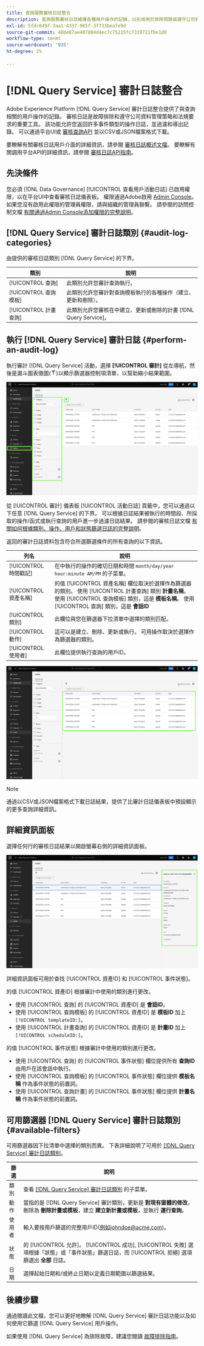 ```yaml
---
title: 查詢服務審核日誌整合
description: 查詢服務審核日誌維護各種用戶操作的記錄，以形成用於排除問題或遵守公司資料管理策略和法規要求的審核跟蹤。 本教程概述了特定於查詢服務的審計日誌功能。
exl-id: 5fdc649f-3aa1-4337-965f-3f733beafe9d
source-git-commit: 40de87ae407884d4ec7c75215fc7319721fbe1d0
workflow-type: tm+mt
source-wordcount: '935'
ht-degree: 2%

---
```


# [!DNL Query Service] 審計日誌整合

Adobe Experience Platform [!DNL Query Service] 審計日誌整合提供了與查詢相關的用戶操作的記錄。 審核日誌是故障排除和遵守公司資料管理策略和法規要求的重要工具。 該功能允許您返回許多事件類型的操作日誌，並過濾和導出記錄。 可以通過平台UI或 [審核查詢API](https://www.adobe.io/experience-platform-apis/references/audit-query/) 並以CSV或JSON檔案格式下載。

要瞭解有關審核日誌用戶介面的詳細資訊，請參閱 [審核日誌概述文檔](../../landing/governance-privacy-security/audit-logs/overview.md)。 要瞭解有關調用平台API的詳細資訊，請參閱 [審核日誌API指南](../../landing/api-guide.md)。

## 先決條件

您必須 [!DNL Data Governance] [!UICONTROL 查看用戶活動日誌] 已啟用權限，以在平台UI中查看審核日誌儀表板。 權限通過Adobe啟用 [Admin Console](https://adminconsole.adobe.com/)。 如果您沒有啟用此權限的管理員權限，請與組織的管理員聯繫。 請參閱的訪問控制文檔 [有關通過Admin Console添加權限的完整說明](../../access-control/home.md)。

## [!DNL Query Service] 審計日誌類別 {#audit-log-categories}

由提供的審核日誌類別 [!DNL Query Service] 的下界。

| 類別 | 說明 |
|---|---|
| [!UICONTROL 查詢] | 此類別允許您審計查詢執行。 |
| [!UICONTROL 查詢模板] | 此類別允許您審計對查詢模板執行的各種操作（建立、更新和刪除）。 |
| [!UICONTROL 計畫查詢] | 此類別允許您審核在中建立、更新或刪除的計畫 [!DNL Query Service]。 |

## 執行 [!DNL Query Service] 審計日誌 {#perform-an-audit-log}

執行審計 [!DNL Query Service] 活動，選擇 **[!UICONTROL 審計]** 從左導航，然後是漏斗圖表徵圖(![篩選器表徵圖。](../images/audit-log/filter.png))以顯示篩選器控制項清單，以幫助縮小結果範圍。

![左側導航和篩選器控制項中帶有「審核」的Platform UI審核日誌儀表板突出顯示。](../images/audit-log/filter-controls.png)

從 [!UICONTROL 審計] 儀表板 [!UICONTROL 活動日誌] 頁籤中，您可以通過以下任意 [!DNL Query Service] 的下界。 可以根據日誌結果被執行的時間段、所採取的操作/函式或執行查詢的用戶進一步過濾日誌結果。 請參閱的審核日誌文檔 [有關如何根據類別、操作、用戶和狀態篩選日誌的完整說明](../../landing/governance-privacy-security/audit-logs/overview.md#managing-audit-logs-in-the-ui)。

返回的審計日誌資料包含符合所選篩選條件的所有查詢的以下資訊。

| 列名 | 說明 |
|---|---|
| [!UICONTROL 時間戳記] | 在中執行的操作的確切日期和時間 `month/day/year hour:minute AM/PM` 的子菜單。 |
| [!UICONTROL 資產名稱] | 的值 [!UICONTROL 資產名稱] 欄位取決於選擇作為篩選器的類別。 使用 [!UICONTROL 計畫查詢] 類別 **計畫名稱**。 使用 [!UICONTROL 查詢模板] 類別，這是 **模板名稱**。 使用 [!UICONTROL 查詢] 類別，這是 **會話ID** |
| [!UICONTROL 類別] | 此欄位與您在篩選器下拉清單中選擇的類別匹配。 |
| [!UICONTROL 動作] | 這可以是建立、刪除、更新或執行。 可用操作取決於選擇作為篩選器的類別。 |
| [!UICONTROL 使用者] | 此欄位提供執行查詢的用戶ID。 |

![「審核」儀表板，其中已篩選的活動日誌突出顯示。](../images/audit-log/filtered-activity.png)

>[!NOTE]
>
>通過以CSV或JSON檔案格式下載日誌結果，提供了比審計日誌儀表板中預設顯示的更多查詢詳細資訊。

## 詳細資訊面板

選擇任何行的審核日誌結果以開啟螢幕右側的詳細資訊面板。

![審核儀表板「活動日誌」頁籤，其中突出顯示了「詳細資訊」面板。](../images/audit-log/details-panel.png)

詳細資訊面板可用於查找 [!UICONTROL 資產ID] 和 [!UICONTROL 事件狀態]。

的值 [!UICONTROL 資產ID] 根據審計中使用的類別進行更改。

* 使用 [!UICONTROL 查詢] 的 [!UICONTROL 資產ID] 是  **會話ID**。
* 使用 [!UICONTROL 查詢模板] 的 [!UICONTROL 資產ID] 是 **模板ID** 加上 `[!UICONTROL templateID:]`。
* 使用 [!UICONTROL 計畫查詢] 的 [!UICONTROL 資產ID] 是  **計畫ID** 加上 `[!UICONTROL scheduleID:]`。

的值 [!UICONTROL 事件狀態] 根據審計中使用的類別進行更改。

* 使用 [!UICONTROL 查詢] 的 [!UICONTROL 事件狀態] 欄位提供所有 **查詢ID** 由用戶在該會話中執行。
* 使用 [!UICONTROL 查詢模板] 的 [!UICONTROL 事件狀態] 欄位提供 **模板名稱** 作為事件狀態的前置詞。
* 使用 [!UICONTROL 查詢計畫] 的 [!UICONTROL 事件狀態] 欄位提供 **計畫名稱** 作為事件狀態的前置詞。

## 可用篩選器 [!DNL Query Service] 審計日誌類別 {#available-filters}

可用篩選器因下拉清單中選擇的類別而異。 下表詳細說明了可用於 [[!DNL Query Service] 審計日誌類別](#audit-log-categories)。

| 篩選 | 說明 |
|---|---|
| 類別 | 查看 [[!DNL Query Service] 審計日誌類別](#audit-log-categories) 的子菜單。 |
| 動作 | 當指的是 [!DNL Query Service] 審計類別，更新是 **對現有窗體的修改**，刪除為 **刪除計畫或模板**，建立 **建立新計畫或模板**，並執行 **運行查詢**。 |
| 使用者 | 輸入要按用戶篩選的完整用戶ID(例如johndoe@acme.com)。 |
| 狀態 | 的 [!UICONTROL 允許]。 [!UICONTROL 成功], [!UICONTROL 失敗] 選項根據「狀態」或「事件狀態」篩選日誌，而 [!UICONTROL 拒絕] 選項篩選出 **全部** 日誌。 |
| 日期 | 選擇起始日期和/或終止日期以定義日期範圍以篩選結果。 |

## 後續步驟

通過閱讀此文檔，您可以更好地瞭解 [!DNL Query Service] 審計日誌功能以及如何使用它篩選 [!DNL Query Service] 用戶操作。

如果使用 [!DNL Query Service] 為排除故障，建議您閱讀 [故障排除指南](../troubleshooting-guide.md)。
